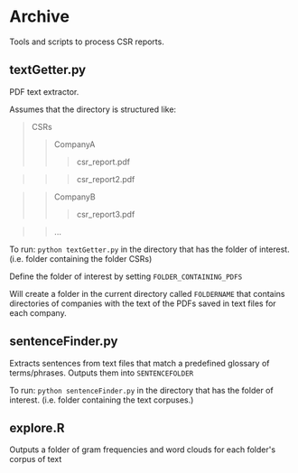 # Archive
Tools and scripts to process CSR reports. 

## textGetter.py
PDF text extractor.

Assumes that the directory is structured like:

>CSRs
>>CompanyA
>>>csr_report.pdf

>>>csr_report2.pdf

>>CompanyB
>>>csr_report3.pdf

>>...

To run: 
`python textGetter.py` in the directory that has the folder of interest. 
(i.e. folder containing the folder CSRs)

Define the folder of interest by setting `FOLDER_CONTAINING_PDFS`

Will create a folder in the current directory called `FOLDERNAME` that contains
directories of companies with the text of the PDFs saved in text files for each company.

## sentenceFinder.py
Extracts sentences from text files that match a predefined glossary of terms/phrases.
Outputs them into `SENTENCEFOLDER`

To run: 
`python sentenceFinder.py` in the directory that has the folder of interest. 
(i.e. folder containing the text corpuses.)

## explore.R
Outputs a folder of gram frequencies and word clouds for each folder's corpus of text
